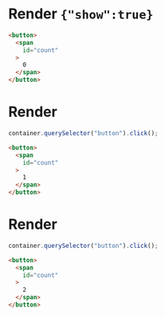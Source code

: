 # Render `{"show":true}`

```html
<button>
  <span
    id="count"
  >
    0
  </span>
</button>
```


# Render
```js
container.querySelector("button").click();
```
```html
<button>
  <span
    id="count"
  >
    1
  </span>
</button>
```


# Render
```js
container.querySelector("button").click();
```
```html
<button>
  <span
    id="count"
  >
    2
  </span>
</button>
```
